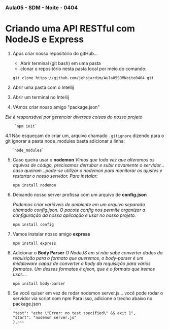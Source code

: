 ### Aula05 - SDM - Noite - 0404

 # Criando uma API RESTful com NodeJS e Express

 1. Após criar nosso repositório do gitHub...
     - Abrir terminal (git bash) em uma pasta
     - clonar o repositório nesta pasta  local por meio do comando:
    
      `git clone https://github.com/jehsjardim/Aula05SDMNoite0404.git`

 2. Abrir uma pasta com o Intellij

 3. Abrir um terminal no Intellij

 4. VAmos criar nosso amigo "package.json"

 _Ele é responsável por gerenciar diversas coisas do nosso projeto_
           
        `npm init`
4.1 Não esqueçam de criar um, arquivo chamado `.gitignore` dizendo para o git ignorar a pasta node_modules basta adicionar
    a linha:

       `node_modules`
   

 5. Caso queira usar o **nodemon**
      _Vimos que toda vez que alteramos os aquivos de código, precisamos derrubar e subir novamente o servidor...
      caso queiram...pode-se utilizar o nodemon para monitorar os ajustes e restartar o nosso servidor. Para instalar:_

    `npm install nodemon`

 6. Deixando nosso server profissa com um arquivo de **config.json**

      _Podemos criar variáveis de ambiente em um arquivo separado chamado config.json. O pacote config nos permite
      organizar a configuração da nossa aplicação e usar no nosso projeto._
 
       `npm install config`

 7. Vamos instalar nosso amigo **express**

     `npm install express`

 8. Adicionar o **Body Parser**
   _O NodeJS em si não sabe converter dados da requisição para o formato que queremos, o body-parser é um
   middleware capaz de converter o body da requisição para vários formatos. Um desses formatos é ojson, que é o
   formato que iremos usar...._

    `npm install body-parser`

 9. Se você quiser em vez de rodar nodemon server.js... você pode rodar o servidor via script com npm
  Para isso, adicione o trecho abaixo no package.json

    ~~~"scripts": {
    "test": "echo \"Error: no test specified\" && exit 1",
    "start": "nodemon server.js"
    },~~~
    